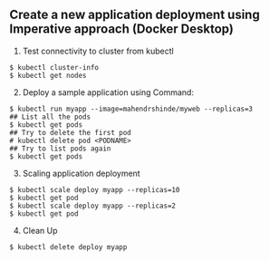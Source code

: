 ## Create a new application deployment using Imperative approach (Docker Desktop)

1. Test connectivity to cluster from kubectl

```
$ kubectl cluster-info
$ kubectl get nodes
```

2.  Deploy a sample application using Command:

```
$ kubectl run myapp --image=mahendrshinde/myweb --replicas=3
## List all the pods
$ kubectl get pods
## Try to delete the first pod
# kubectl delete pod <PODNAME>
## Try to list pods again
$ kubectl get pods
```

3.  Scaling application deployment

```
$ kubectl scale deploy myapp --replicas=10
$ kubectl get pod
$ kubectl scale deploy myapp --replicas=2
$ kubectl get pod
```

4.  Clean Up

```
$ kubectl delete deploy myapp
```